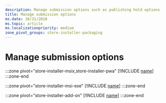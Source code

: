 ```yaml
---
description: Manage submission options such as publishing hold options, notes for certification, and more.
title: Manage submission options
ms.date: 10/31/2018
ms.topic: article
ms.localizationpriority: medium
zone_pivot_groups: store-installer-packaging
---
```


# Manage submission options

:::zone pivot="store-installer-msix,store-installer-pwa"
[!INCLUDE [name](../../../includes/store/msix/manage-submission-options.md)]
:::zone-end

:::zone pivot="store-installer-msi-exe"
[!INCLUDE [name](../../../includes/store/msi/manage-submission-options.md)]
:::zone-end

:::zone pivot="store-installer-add-on"
[!INCLUDE [name](../../../includes/store/add-on/manage-submission-options.md)]
:::zone-end
